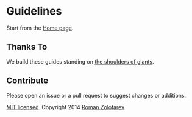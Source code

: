 # Guidelines

Start from the [Home page](//github.com/romanzolotarev/guidelines/wiki/).

## Thanks To

We build these guides standing
on [the shoulders of giants](//github.com/romanzolotarev/guidelines/wiki/Shoulders-of-Giants).

## Contribute

Please open an issue or a pull request to suggest changes or additions.

[MIT licensed][license].
Copyright 2014 [Roman Zolotarev](http://romanzolotarev.com).

[license]: https://github.com/romanzolotarev/styleguides/blob/master/LICENSE.md
